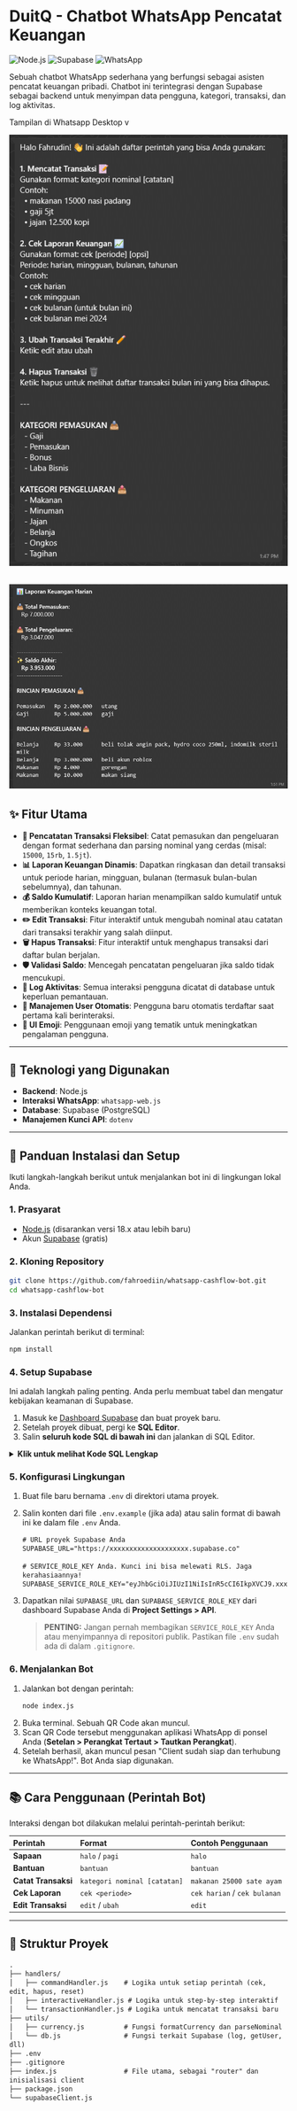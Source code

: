 # DuitQ - Chatbot WhatsApp Pencatat Keuangan

![Node.js](https://img.shields.io/badge/Node.js-18.x-green?style=for-the-badge&logo=node.js)
![Supabase](https://img.shields.io/badge/Supabase-Backend-green?style=for-the-badge&logo=supabase)
![WhatsApp](https://img.shields.io/badge/whatsapp--web.js-WhatsApp-brightgreen?style=for-the-badge&logo=whatsapp)

Sebuah chatbot WhatsApp sederhana yang berfungsi sebagai asisten pencatat keuangan pribadi. Chatbot ini terintegrasi dengan Supabase sebagai backend untuk menyimpan data pengguna, kategori, transaksi, dan log aktivitas.

Tampilan di Whatsapp Desktop v

![Bantuan](https://github.com/fahroediin/whatsapp-cashflow-bot/blob/main/images/bantuan.png)

![Cek Cashflow Harian](https://github.com/fahroediin/whatsapp-cashflow-bot/blob/main/images/cek%20harian.png)
---

## ✨ Fitur Utama

- **📝 Pencatatan Transaksi Fleksibel**: Catat pemasukan dan pengeluaran dengan format sederhana dan parsing nominal yang cerdas (misal: `15000`, `15rb`, `1.5jt`).
- **📊 Laporan Keuangan Dinamis**: Dapatkan ringkasan dan detail transaksi untuk periode harian, mingguan, bulanan (termasuk bulan-bulan sebelumnya), dan tahunan.
- **💰 Saldo Kumulatif**: Laporan harian menampilkan saldo kumulatif untuk memberikan konteks keuangan total.
- **✏️ Edit Transaksi**: Fitur interaktif untuk mengubah nominal atau catatan dari transaksi terakhir yang salah diinput.
- **🗑️ Hapus Transaksi**: Fitur interaktif untuk menghapus transaksi dari daftar bulan berjalan.
- **🛡️ Validasi Saldo**: Mencegah pencatatan pengeluaran jika saldo tidak mencukupi.
- **📜 Log Aktivitas**: Semua interaksi pengguna dicatat di database untuk keperluan pemantauan.
- **👤 Manajemen User Otomatis**: Pengguna baru otomatis terdaftar saat pertama kali berinteraksi.
- **🎨 UI Emoji**: Penggunaan emoji yang tematik untuk meningkatkan pengalaman pengguna.
---

## 🔧 Teknologi yang Digunakan

- **Backend**: Node.js
- **Interaksi WhatsApp**: `whatsapp-web.js`
- **Database**: Supabase (PostgreSQL)
- **Manajemen Kunci API**: `dotenv`

---

## 🚀 Panduan Instalasi dan Setup

Ikuti langkah-langkah berikut untuk menjalankan bot ini di lingkungan lokal Anda.

### 1. Prasyarat

- [Node.js](https://nodejs.org/) (disarankan versi 18.x atau lebih baru)
- Akun [Supabase](https://supabase.com/) (gratis)

### 2. Kloning Repository

```bash
git clone https://github.com/fahroediin/whatsapp-cashflow-bot.git
cd whatsapp-cashflow-bot
```

### 3. Instalasi Dependensi

Jalankan perintah berikut di terminal:

```bash
npm install
```

### 4. Setup Supabase

Ini adalah langkah paling penting. Anda perlu membuat tabel dan mengatur kebijakan keamanan di Supabase.

1.  Masuk ke [Dashboard Supabase](https://app.supabase.com/) dan buat proyek baru.
2.  Setelah proyek dibuat, pergi ke **SQL Editor**.
3.  Salin **seluruh kode SQL di bawah ini** dan jalankan di SQL Editor.

<details>
<summary><strong>Klik untuk melihat Kode SQL Lengkap</strong></summary>

```sql
-- 1. Membuat Tabel Kategori
CREATE TABLE kategori (
  id BIGINT GENERATED BY DEFAULT AS IDENTITY PRIMARY KEY,
  nama_kategori TEXT NOT NULL UNIQUE,
  tipe TEXT NOT NULL CHECK (tipe IN ('INCOME', 'EXPENSE'))
);
COMMENT ON TABLE kategori IS 'Menyimpan daftar kategori transaksi.';

-- 2. Membuat Tabel Users
CREATE TABLE users (
  id UUID DEFAULT gen_random_uuid() PRIMARY KEY,
  nama TEXT,
  nomer_whatsapp TEXT NOT NULL UNIQUE,
  created_at TIMESTAMPTZ DEFAULT NOW()
);
COMMENT ON TABLE users IS 'Menyimpan data pengguna chatbot.';

-- 3. Membuat Tabel Transaksi
CREATE TABLE transaksi (
  id BIGINT GENERATED BY DEFAULT AS IDENTITY PRIMARY KEY,
  id_user UUID NOT NULL REFERENCES users(id) ON DELETE CASCADE,
  id_kategori BIGINT NOT NULL REFERENCES kategori(id),
  nominal NUMERIC(15, 2) NOT NULL,
  catatan TEXT,
  tanggal TIMESTAMPTZ DEFAULT NOW()
);
COMMENT ON TABLE transaksi IS 'Mencatat semua transaksi pemasukan dan pengeluaran.';

-- 4. Membuat Tabel Log Aktivitas
CREATE TABLE log_aktivitas (
  id BIGINT GENERATED BY DEFAULT AS IDENTITY PRIMARY KEY,
  id_user UUID REFERENCES users(id) ON DELETE SET NULL,
  user_wa_number TEXT,
  aktivitas TEXT NOT NULL,
  detail TEXT,
  timestamp TIMESTAMPTZ DEFAULT NOW()
);
COMMENT ON TABLE log_aktivitas IS 'Mencatat semua aktivitas yang dilakukan pengguna melalui chatbot.';

-- 5. Memasukkan Data Awal untuk Kategori
INSERT INTO kategori (nama_kategori, tipe) VALUES
('gaji', 'INCOME'),
('pemasukan', 'INCOME'),
('makanan', 'EXPENSE'),
('minuman', 'EXPENSE'),
('jajan', 'EXPENSE'),
('belanja', 'EXPENSE');

-- 6. Mengaktifkan Row Level Security (RLS)
ALTER TABLE users ENABLE ROW LEVEL SECURITY;
ALTER TABLE kategori ENABLE ROW LEVEL SECURITY;
ALTER TABLE transaksi ENABLE ROW LEVEL SECURITY;
ALTER TABLE log_aktivitas ENABLE ROW LEVEL SECURITY;

-- Kebijakan untuk tabel 'users'
CREATE POLICY "Users can view and manage their own data" ON users FOR ALL
USING (auth.uid() = id);

-- Kebijakan untuk tabel 'kategori'
CREATE POLICY "All authenticated users can view categories" ON kategori FOR SELECT
USING (auth.role() = 'authenticated');

-- Kebijakan untuk tabel 'transaksi'
CREATE POLICY "Users can manage their own transactions" ON transaksi FOR ALL
USING (auth.uid() = id_user)
WITH CHECK (auth.uid() = id_user);

-- Kebijakan untuk tabel 'log_aktivitas' (Hanya bisa diakses dari server)
CREATE POLICY "Service role can access logs" ON log_aktivitas FOR ALL
USING (false); -- Blokir semua akses kecuali via service_role_key
```

</details>

### 5. Konfigurasi Lingkungan

1.  Buat file baru bernama `.env` di direktori utama proyek.
2.  Salin konten dari file `.env.example` (jika ada) atau salin format di bawah ini ke dalam file `.env` Anda.

    ```env
    # URL proyek Supabase Anda
    SUPABASE_URL="https://xxxxxxxxxxxxxxxxxxxx.supabase.co"

    # SERVICE_ROLE_KEY Anda. Kunci ini bisa melewati RLS. Jaga kerahasiaannya!
    SUPABASE_SERVICE_ROLE_KEY="eyJhbGciOiJIUzI1NiIsInR5cCI6IkpXVCJ9.xxxxxxxxxxxxx.xxxxxxxxxxxxx"
    ```

3.  Dapatkan nilai `SUPABASE_URL` dan `SUPABASE_SERVICE_ROLE_KEY` dari dashboard Supabase Anda di **Project Settings > API**.
    > **PENTING:** Jangan pernah membagikan `SERVICE_ROLE_KEY` Anda atau menyimpannya di repositori publik. Pastikan file `.env` sudah ada di dalam `.gitignore`.

### 6. Menjalankan Bot

1.  Jalankan bot dengan perintah:
    ```bash
    node index.js
    ```
2.  Buka terminal. Sebuah QR Code akan muncul.
3.  Scan QR Code tersebut menggunakan aplikasi WhatsApp di ponsel Anda (**Setelan > Perangkat Tertaut > Tautkan Perangkat**).
4.  Setelah berhasil, akan muncul pesan "Client sudah siap dan terhubung ke WhatsApp!". Bot Anda siap digunakan.

---

## 📚 Cara Penggunaan (Perintah Bot)

Interaksi dengan bot dilakukan melalui perintah-perintah berikut:

| Perintah | Format | Contoh Penggunaan |
| :--- | :--- | :--- |
| **Sapaan** | `halo` / `pagi` | `halo` |
| **Bantuan** | `bantuan` | `bantuan` |
| **Catat Transaksi** | `kategori nominal [catatan]` | `makanan 25000 sate ayam` |
| **Cek Laporan** | `cek <periode>` | `cek harian` / `cek bulanan` |
| **Edit Transaksi** | `edit` / `ubah` | `edit` |

---

## 📂 Struktur Proyek

```
.
├── handlers/
│   ├── commandHandler.js    # Logika untuk setiap perintah (cek, edit, hapus, reset)
│   ├── interactiveHandler.js # Logika untuk step-by-step interaktif
│   └── transactionHandler.js # Logika untuk mencatat transaksi baru
├── utils/
│   ├── currency.js          # Fungsi formatCurrency dan parseNominal
│   └── db.js                # Fungsi terkait Supabase (log, getUser, dll)
├── .env
├── .gitignore
├── index.js                 # File utama, sebagai "router" dan inisialisasi client
├── package.json
└── supabaseClient.js
```